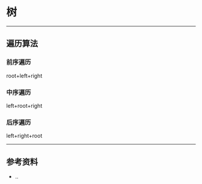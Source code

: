 # 树

---
## 遍历算法

### 前序遍历

root+left+right

### 中序遍历

left+root+right

### 后序遍历

left+right+root

---
## 参考资料

- ..
